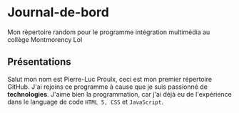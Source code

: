 # Journal-de-bord
Mon répertoire random pour le programme intégration multimédia au collège Montmorency Lol

## Présentations
Salut mon nom est Pierre-Luc Proulx, ceci est mon premier répertoire GitHub.
J'ai rejoins ce programme à cause que je suis passionné de __technologies__.
J'aime bien la programmation, car j'ai déjà eu de l'expérience dans le language de code  `HTML 5, CSS` et `JavaScript`.


